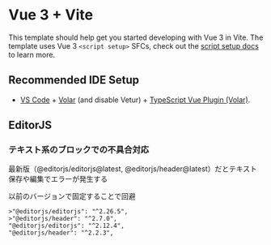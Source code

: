 # Vue 3 + Vite

This template should help get you started developing with Vue 3 in Vite. The template uses Vue 3 `<script setup>` SFCs, check out the [script setup docs](https://v3.vuejs.org/api/sfc-script-setup.html#sfc-script-setup) to learn more.

## Recommended IDE Setup

- [VS Code](https://code.visualstudio.com/) + [Volar](https://marketplace.visualstudio.com/items?itemName=Vue.volar) (and disable Vetur) + [TypeScript Vue Plugin (Volar)](https://marketplace.visualstudio.com/items?itemName=Vue.vscode-typescript-vue-plugin).

## EditorJS

### テキスト系のブロックでの不具合対応

最新版（@editorjs/editorjs@latest, @editorjs/header@latest）だとテキスト保存や編集でエラーが発生する

以前のバージョンで固定することで回避

```
>"@editorjs/editorjs": "^2.26.5",
>"@editorjs/header": "^2.7.0",
"@editorjs/editorjs": "^2.12.4",
"@editorjs/header": "^2.2.3",
```
